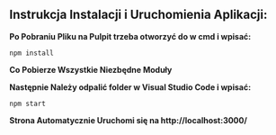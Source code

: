 ## Instrukcja Instalacji i Uruchomienia Aplikacji:

**Po Pobraniu Pliku na Pulpit trzeba otworzyć do w cmd i wpisać:**
```
npm install
```
**Co Pobierze Wszystkie Niezbędne Moduły**

**Następnie Należy odpalić folder w Visual Studio Code i wpisać:**
```
npm start
```
**Strona Automatycznie Uruchomi się na http://localhost:3000/**